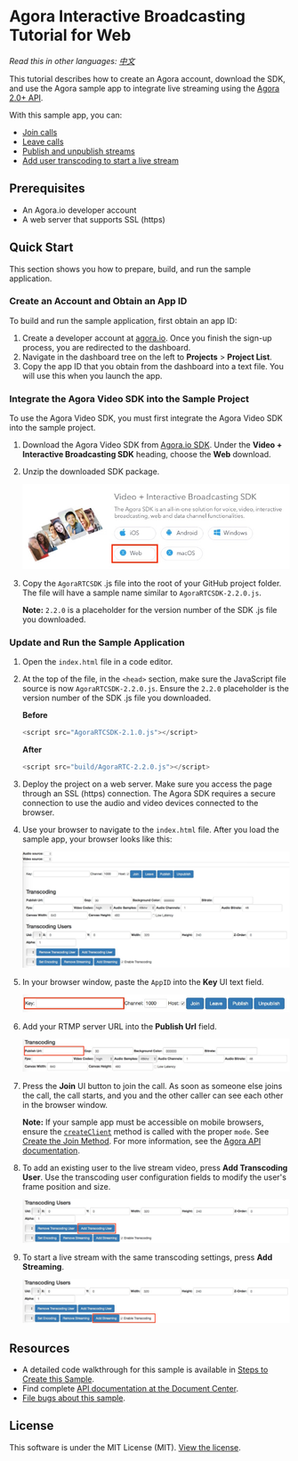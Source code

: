 
# Agora Interactive Broadcasting Tutorial for Web

*Read this in other languages: [中文](README.zh.md)*

This tutorial describes how to create an Agora account, download the SDK, and use the Agora sample app to integrate live streaming using the [Agora 2.0+ API](https://docs.agora.io/en/2.2/product/Voice/API%20Reference/communication_web_audio#voice-call-api).

With this sample app, you can:

- [Join calls](#create-the-join-method)
- [Leave calls](#create-the-leave-method)
- [Publish and unpublish streams](#create-the-publish-and-unpublish-methods)
- [Add user transcoding to start a live stream](#create-transcoding-methods)

## Prerequisites
- An Agora.io developer account
- A web server that supports SSL (https)

## Quick Start
This section shows you how to prepare, build, and run the sample application.

### Create an Account and Obtain an App ID
To build and run the sample application, first obtain an app ID: 

1. Create a developer account at [agora.io](https://dashboard.agora.io/signin/). Once you finish the sign-up process, you are redirected to the dashboard.
2. Navigate in the dashboard tree on the left to **Projects** > **Project List**.
3. Copy the app ID that you obtain from the dashboard into a text file. You will use this when you launch the app.

### Integrate the Agora Video SDK into the Sample Project

To use the Agora Video SDK, you must first integrate the Agora Video SDK into the sample project.

1. Download the Agora Video SDK from [Agora.io SDK](https://www.agora.io/en/download/). Under the **Video + Interactive Broadcasting SDK** heading, choose the **Web** download.
2. Unzip the downloaded SDK package.

	![download.jpg](images/download.jpg)

3. Copy the `AgoraRTCSDK` .js file into the root of your GitHub project folder. The file will have a sample name similar to `AgoraRTCSDK-2.2.0.js`.

	**Note:** `2.2.0` is a placeholder for the version number of the SDK .js file you downloaded.
	
### Update and Run the Sample Application 

1. Open the `index.html` file in a code editor.
2. At the top of the file, in the `<head>` section, make sure the JavaScript file source is now `AgoraRTCSDK-2.2.0.js`. Ensure the `2.2.0` placeholder is the version number of the SDK .js file you downloaded.

	**Before**

	``` JavaScript
  	<script src="AgoraRTCSDK-2.1.0.js"></script>
	```

	**After**

	``` JavaScript
	<script src="build/AgoraRTC-2.2.0.js"></script>
	```
	
3. Deploy the project on a web server. Make sure you access the page through an SSL (https) connection. The Agora SDK requires a secure connection to use the audio and video devices connected to the browser.
4. Use your browser to navigate to the `index.html` file. After you load the sample app, your browser looks like this:

	![appPreview.jpg](images/appPreview.jpg)

5. In your browser window, paste the `AppID` into the **Key** UI text field.

	![download.jpg](images/demoKey.jpg)

6. Add your RTMP server URL into the **Publish Url** field.

	![publishUrl.jpg](images/publishUrl.jpg)

7. Press the **Join** UI button to join the call. As soon as someone else joins the call, the call starts, and you and the other caller can see each other in the browser window.

	**Note:** If your sample app must be accessible on mobile browsers, ensure the [`createClient`](https://docs.agora.io/en/2.2/product/Voice/API%20Reference/communication_web_audio#voice-call-api) method is called with the proper `mode`. See [Create the Join Method](#create-the-join-method). For more information, see the [Agora API documentation](https://docs.agora.io/en/).

8. To add an existing user to the live stream video, press **Add Transcoding User**. Use the transcoding user configuration fields to modify the user's frame position and size.

	![transcodingUser.jpg](images/transcodingUser.jpg)

9. To start a live stream with the same transcoding settings, press **Add Streaming**.

	![addStream.jpg](images/addStream.jpg)

## Resources
* A detailed code walkthrough for this sample is available in [Steps to Create this Sample](./guide.md).
* Find complete [API documentation at the Document Center](https://docs.agora.io/en/).
* [File bugs about this sample](https://github.com/AgoraIO/Advanced-Interactive-Broadcasting/issues).

## License
This software is under the MIT License (MIT). [View the license](LICENSE.md).
